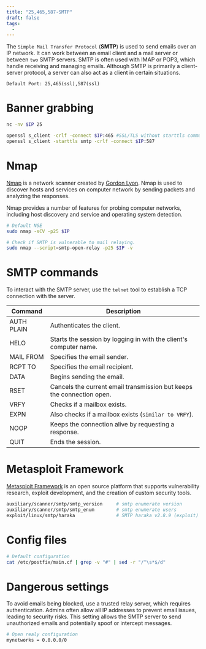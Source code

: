 ```yaml
---
title: "25,465,587-SMTP"
draft: false
tags:
  - 
---
```

The `Simple Mail Transfer Protocol` (**SMTP**) is used to send emails over an IP network. It can work between an email client and a mail server or between `two` SMTP servers. SMTP is often used with IMAP or POP3, which handle receiving and managing emails. Although SMTP is primarily a client-server protocol, a server can also act as a client in certain situations.

`Default Port: 25,465(ssl),587(ssl)`

# Banner grabbing

```bash
nc -nv $IP 25

openssl s_client -crlf -connect $IP:465 #SSL/TLS without starttls command
openssl s_client -starttls smtp -crlf -connect $IP:587
```

# Nmap

[Nmap](https://nmap.org/) is a network scanner created by [Gordon Lyon](https://en.wikipedia.org/wiki/Gordon_Lyon). Nmap is used to discover hosts and services on computer network by sending packets and analyzing the responses.

Nmap provides a number of features for probing computer networks, including host discovery and service and operating system detection.

```bash
# Default NSE
sudo nmap -sCV -p25 $IP

# Check if SMTP is vulnerable to mail relaying.
sudo nmap --script=smtp-open-relay -p25 $IP -v
```

# SMTP commands

To interact with the SMTP server, use the `telnet` tool to establish a TCP connection with the server.

| Command    | Description                                                           |
| ---------- | --------------------------------------------------------------------- |
| AUTH PLAIN | Authenticates the client.                                             |
| HELO       | Starts the session by logging in with the client's computer name.     |
| MAIL FROM  | Specifies the email sender.                                           |
| RCPT TO    | Specifies the email recipient.                                        |
| DATA       | Begins sending the email.                                             |
| RSET       | Cancels the current email transmission but keeps the connection open. |
| VRFY       | Checks if a mailbox exists.                                           |
| EXPN       | Also checks if a mailbox exists (`similar to VRFY`).                  |
| NOOP       | Keeps the connection alive by requesting a response.                  |
| QUIT       | Ends the session.                                                     |

# Metasploit Framework

[Metasploit Framework](https://github.com/rapid7/metasploit-framework) is an open source platform that supports vulnerability research, exploit development, and the creation of custom security tools.

```bash
auxiliary/scanner/smtp/smtp_version     # smtp enumerate version
auxiliary/scanner/smtp/smtp_enum        # smtp enumerate users
exploit/linux/smtp/haraka               # SMTP haraka v2.8.9 (exploit)
```

# Config files

```bash
# Default configuration
cat /etc/postfix/main.cf | grep -v "#" | sed -r "/^\s*$/d"
```

# Dangerous settings

To avoid emails being blocked, use a trusted relay server, which requires authentication. Admins often allow all IP addresses to prevent email issues, leading to security risks. This setting allows the SMTP server to send unauthorized emails and potentially spoof or intercept messages.

```bash
# Open realy configuration
mynetworks = 0.0.0.0/0
```
